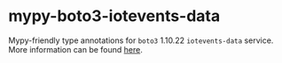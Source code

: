# mypy-boto3-iotevents-data

Mypy-friendly type annotations for `boto3` 1.10.22 `iotevents-data` service.
More information can be found [here](https://github.com/vemel/mypy_boto3).